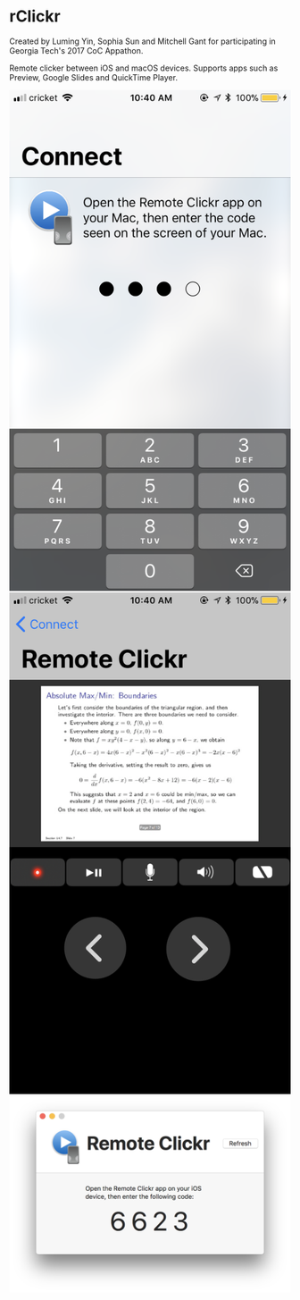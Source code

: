 # rClickr
Created by Luming Yin, Sophia Sun and Mitchell Gant for participating in Georgia Tech's 2017 CoC Appathon.

Remote clicker between iOS and macOS devices. Supports apps such as Preview, Google Slides and QuickTime Player.

![](https://raw.githubusercontent.com/LumingYin/rClickr/master/screenshots/connect.png "Screenshot of Connecting to Remote Clickr on iOS")
![](https://raw.githubusercontent.com/LumingYin/rClickr/master/screenshots/clickr.png "Screenshot of Using Remote Clickr on iOS")
![](https://raw.githubusercontent.com/LumingYin/rClickr/master/screenshots/macos.png "Screenshot of Remote Clickr for macOS")
